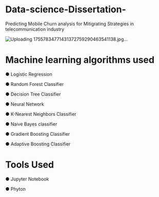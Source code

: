 # Data-science-Dissertation-

Predicting Mobile Churn analysis for Mitigrating Strategies in telecommunication industry 

![Uploading 17557834771431372759290463541138.jpg…]()



# Machine learning algorithms used
● Logistic Regression

● Random Forest Classifier 

● Decision Tree Classifier 

● Neural Network 

● K-Nearest Neighbors Classifier

● Naive Bayes classifier 

● Gradient Boosting Classifier 

● Adaptive Boosting Classifier

# Tools Used
● Jupyter Notebook 

● Phyton 



